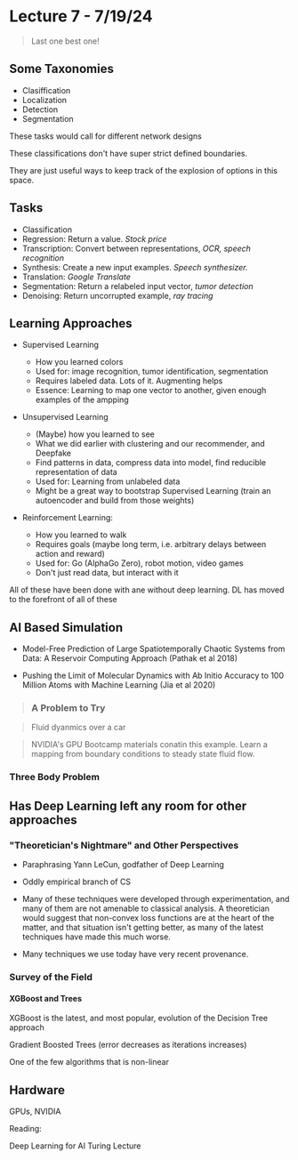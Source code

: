 # Lecture 7 - 7/19/24

> Last one best one!

## Some Taxonomies

- Clasiffication
- Localization
- Detection
- Segmentation

These tasks would call for different network designs

These classifications don't have super strict defined boundaries.

They are just useful ways to keep track of the explosion of options in this space.

## Tasks

- Classification
- Regression: Return a value. _Stock price_
- Transcription: Convert between representations, _OCR, speech recognition_
- Synthesis: Create a new input examples. _Speech synthesizer._
- Translation: _Google Translate_
- Segmentation: Return a relabeled input vector, _tumor detection_
- Denoising: Return uncorrupted example, _ray tracing_

## Learning Approaches

- Supervised Learning
  - How you learned colors
  - Used for: image recognition, tumor identification, segmentation
  - Requires labeled data. Lots of it. Augmenting helps
  - Essence: Learning to map one vector to another, given enough examples of the ampping

- Unsupervised Learning
  - (Maybe) how you learned to see
  - What we did earlier with clustering and our recommender, and Deepfake
  - Find patterns in data, compress data into model, find reducible representation of data
  - Used for: Learning from unlabeled data
  - Might be a great way to bootstrap Supervised Learning (train an autoencoder and build from those weights)

- Reinforcement Learning:
  - How you learned to walk
  - Requires goals (maybe long term, i.e. arbitrary delays between action and reward)
  - Used for: Go (AlphaGo Zero), robot motion, video games
  - Don't just read data, but interact with it

All of these have been done with ane without deep learning. DL has moved to the forefront of all of these

## AI Based Simulation

- Model-Free Prediction of Large Spatiotemporally Chaotic Systems from Data: A Reservoir Computing Approach (Pathak et al 2018)

- Pushing the Limit of Molecular Dynamics with Ab Initio Accuracy to 100 Million Atoms with Machine Learning (Jia et al 2020)

> ### A Problem to Try

> Fluid dyanmics over a car

> NVIDIA's GPU Bootcamp materials conatin this example. Learn a mapping from boundary conditions to steady state fluid flow. 

### Three Body Problem

## Has Deep Learning left any room for other approaches

### "Theoretician's Nightmare" and Other Perspectives

- Paraphrasing Yann LeCun, godfather of Deep Learning

- Oddly empirical branch of CS

- Many of these techniques were developed through experimentation, and many of them are not amenable to classical analysis. A theoretician would suggest that non-convex loss functions are at the heart of the matter, and that situation isn't getting better, as many of the latest techniques have made this much worse.

- Many techniques we use today have very recent provenance.

### Survey of the Field

#### XGBoost and Trees

XGBoost is the latest, and most popular, evolution of the Decision Tree approach

Gradient Boosted Trees (error decreases as iterations increases)

One of the few algorithms that is non-linear

## Hardware

GPUs, NVIDIA

Reading:

Deep Learning for AI Turing Lecture
  




